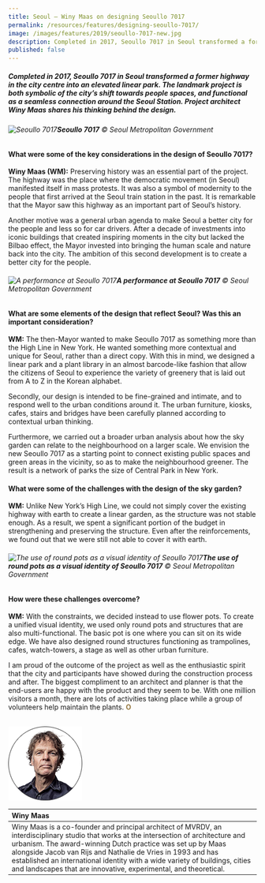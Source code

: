 ```yaml
---
title: Seoul – Winy Maas on designing Seoullo 7017
permalink: /resources/features/designing-seoullo-7017/
image: /images/features/2019/seoullo-7017-new.jpg
description: Completed in 2017, Seoullo 7017 in Seoul transformed a former highway in the city centre into an elevated linear park. The landmark project is both symbolic of the city’s shift towards people spaces, and functional as a seamless connection around the Seoul Station. Project architect Winy Maas shares his thinking behind the design.
published: false
---
```


##### Completed in 2017, Seoullo 7017 in Seoul transformed a former highway in the city centre into an elevated linear park. The landmark project is both symbolic of the city’s shift towards people spaces, and functional as a seamless connection around the Seoul Station. Project architect Winy Maas shares his thinking behind the design.

###### ![Seoullo 7017](/images/features/2019/seoullo-7017-new.jpg/)**Seoullo 7017** © Seoul Metropolitan Government

#### **What were some of the key considerations in the design of Seoullo 7017?**

**Winy Maas (WM):** Preserving history was an essential part of the project. The highway was the place where the democratic movement (in Seoul) manifested itself in mass protests. It was also a symbol of modernity to the people that first arrived at the Seoul train station in the past. It is remarkable that the Mayor saw this highway as an important part of Seoul’s history. 

Another motive was a general urban agenda to make Seoul a better city for the people and less so for car drivers. After a decade of investments into iconic buildings that created inspiring moments in the city but lacked the Bilbao effect, the Mayor invested into bringing the human scale and nature back into the city. The ambition of this second development is to create a better city for the people. 

###### ![A performance at Seoullo 7017](/images/features/2019/seoullo-performance.jpg/)**A performance at Seoullo 7017** © Seoul Metropolitan Government

#### **What are some elements of the design that reflect Seoul? Was this an important consideration?**

**WM:** The then-Mayor wanted to make Seoullo 7017 as something more than the High Line in New York. He wanted something more contextual and unique for Seoul, rather than a direct copy. With this in mind, we designed a linear park and a plant library in an almost barcode-like fashion that allow the citizens of Seoul to experience the variety of greenery that is laid out from A to Z in the Korean alphabet. 

Secondly, our design is intended to be fine-grained and intimate, and to respond well to the urban conditions around it. The urban furniture, kiosks, cafes, stairs and bridges have been carefully planned according to contextual urban thinking. 

Furthermore, we carried out a broader urban analysis about how the sky garden can relate to the neighbourhood on a larger scale. We envision the new Seoullo 7017 as a starting point to connect existing public spaces and green areas in the vicinity, so as to make the neighbourhood greener. The result is a network of parks the size of Central Park in New York. 

#### **What were some of the challenges with the design of the sky garden?**

**WM:** Unlike New York’s High Line, we could not simply cover the existing highway with earth to create a linear garden, as the structure was not stable enough. As a result, we spent a significant portion of the budget in strengthening and preserving the structure. Even after the reinforcements, we found out that we were still not able to cover it with earth. 

###### ![The use of round pots as a visual identity of Seoullo 7017](/images/features/2019/seoullo-round-pots.jpg/)**The use of round pots as a visual identity of Seoullo 7017** © Seoul Metropolitan Government

#### **How were these challenges overcome?**

**WM:** With the constraints, we decided instead to use flower pots. To create a unified visual identity, we used only round pots and structures that are also multi-functional. The basic pot is one where you can sit on its wide edge. We have also designed round structures functioning as trampolines, cafes, watch-towers, a stage as well as other urban furniture. 

I am proud of the outcome of the project as well as the enthusiastic spirit that the city and participants have showed during the construction process and after. The biggest compliment to an architect and planner is that the end-users are happy with the product and they seem to be. With one million visitors a month, there are lots of activities taking place while a group of volunteers help maintain the plants. **<font color="#967942">O</font>** 

<br>

<div style="width:150px"><img src="/images/features/2019/winy-maas.png" alt="Winy Maas" /></div>

| **Winy Maas** |
|:---|
| Winy Maas is a co-founder and principal architect of MVRDV, an interdisciplinary studio that works at the intersection of architecture and urbanism. The award-winning Dutch practice was set up by Maas alongside Jacob van Rijs and Nathalie de Vries in 1993 and has established an international identity with a wide variety of buildings, cities and landscapes that are innovative, experimental, and theoretical. |
